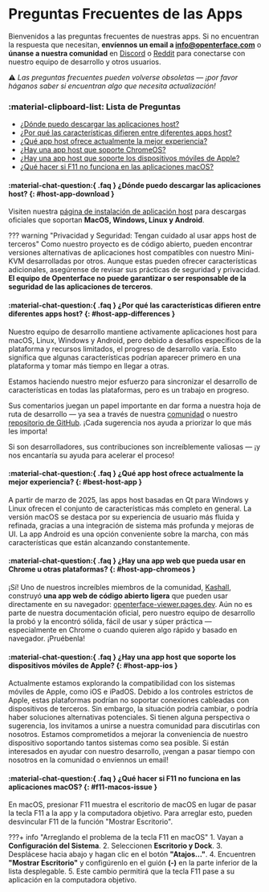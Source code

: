# Preguntas Frecuentes de las Apps

Bienvenidos a las preguntas frecuentes de nuestras apps. Si no encuentran la respuesta que necesitan, **envíennos un email a [info@openterface.com](mailto:info@openterface.com)** o **únanse a nuestra comunidad** en [Discord](/discord) o [Reddit](/reddit) para conectarse con nuestro equipo de desarrollo y otros usuarios.

⚠️ *Las preguntas frecuentes pueden volverse obsoletas — ¡por favor háganos saber si encuentran algo que necesita actualización!*

### :material-clipboard-list: Lista de Preguntas

- [¿Dónde puedo descargar las aplicaciones host?](#host-app-download)
- [¿Por qué las características difieren entre diferentes apps host?](#host-app-differences)
- [¿Qué app host ofrece actualmente la mejor experiencia?](#best-host-app)
- [¿Hay una app host que soporte ChromeOS?](#host-app-chromeos)
- [¿Hay una app host que soporte los dispositivos móviles de Apple?](#host-app-ios)
- [¿Qué hacer si F11 no funciona en las aplicaciones macOS?](#f11-macos-issue)

#### :material-chat-question:{ .faq } ¿Dónde puedo descargar las aplicaciones host? {: #host-app-download }

Visiten nuestra [página de instalación de aplicación host](/quick-start/#install-host-application) para descargas oficiales que soportan **MacOS, Windows, Linux y Android**.

??? warning "Privacidad y Seguridad: Tengan cuidado al usar apps host de terceros"
    Como nuestro proyecto es de código abierto, pueden encontrar versiones alternativas de aplicaciones host compatibles con nuestro Mini-KVM desarrolladas por otros. Aunque estas pueden ofrecer características adicionales, asegúrense de revisar sus prácticas de seguridad y privacidad. **El equipo de Openterface no puede garantizar o ser responsable de la seguridad de las aplicaciones de terceros**.

#### :material-chat-question:{ .faq } ¿Por qué las características difieren entre diferentes apps host? {: #host-app-differences }

Nuestro equipo de desarrollo mantiene activamente aplicaciones host para macOS, Linux, Windows y Android, pero debido a desafíos específicos de la plataforma y recursos limitados, el progreso de desarrollo varía. Esto significa que algunas características podrían aparecer primero en una plataforma y tomar más tiempo en llegar a otras.

Estamos haciendo nuestro mejor esfuerzo para sincronizar el desarrollo de características en todas las plataformas, pero es un trabajo en progreso.

Sus comentarios juegan un papel importante en dar forma a nuestra hoja de ruta de desarrollo — ya sea a través de nuestra [comunidad](/community/) o nuestro [repositorio de GitHub](/app/). ¡Cada sugerencia nos ayuda a priorizar lo que más les importa!

Si son desarrolladores, sus contribuciones son increíblemente valiosas — ¡y nos encantaría su ayuda para acelerar el proceso!

#### :material-chat-question:{ .faq } ¿Qué app host ofrece actualmente la mejor experiencia? {: #best-host-app }

A partir de marzo de 2025, las apps host basadas en Qt para Windows y Linux ofrecen el conjunto de características más completo en general. La versión macOS se destaca por su experiencia de usuario más fluida y refinada, gracias a una integración de sistema más profunda y mejoras de UI. La app Android es una opción conveniente sobre la marcha, con más características que están alcanzando constantemente.

#### :material-chat-question:{ .faq } ¿Hay una app web que pueda usar en Chrome u otras plataformas? {: #host-app-chromeos }

¡Sí! Uno de nuestros increíbles miembros de la comunidad, [Kashall](https://github.com/kashalls/openterface-viewer/), construyó **una app web de código abierto ligera** que pueden usar directamente en su navegador: [openterface-viewer.pages.dev](https://openterface-viewer.pages.dev). Aún no es parte de nuestra documentación oficial, pero nuestro equipo de desarrollo la probó y la encontró sólida, fácil de usar y súper práctica — especialmente en Chrome o cuando quieren algo rápido y basado en navegador. ¡Pruébenla!

#### :material-chat-question:{ .faq } ¿Hay una app host que soporte los dispositivos móviles de Apple? {: #host-app-ios }

Actualmente estamos explorando la compatibilidad con los sistemas móviles de Apple, como iOS e iPadOS. Debido a los controles estrictos de Apple, estas plataformas podrían no soportar conexiones cableadas con dispositivos de terceros. Sin embargo, la situación podría cambiar, o podría haber soluciones alternativas potenciales. Si tienen alguna perspectiva o sugerencia, los invitamos a unirse a nuestra comunidad para discutirlas con nosotros. Estamos comprometidos a mejorar la conveniencia de nuestro dispositivo soportando tantos sistemas como sea posible. Si están interesados en ayudar con nuestro desarrollo, ¡vengan a pasar tiempo con nosotros en la comunidad o envíennos un email!

#### :material-chat-question:{ .faq } ¿Qué hacer si F11 no funciona en las aplicaciones macOS? {: #f11-macos-issue }

En macOS, presionar F11 muestra el escritorio de macOS en lugar de pasar la tecla F11 a la app y la computadora objetivo. Para arreglar esto, pueden desvincular F11 de la función "Mostrar Escritorio".

???+ info "Arreglando el problema de la tecla F11 en macOS"
    1. Vayan a **Configuración del Sistema**.
    2. Seleccionen **Escritorio y Dock**.
    3. Desplácese hacia abajo y hagan clic en el botón **"Atajos…"**.
    4. Encuentren **"Mostrar Escritorio"** y configúrenlo en el guión **(-)** en la parte inferior de la lista desplegable.
    5. Este cambio permitirá que la tecla F11 pase a su aplicación en la computadora objetivo.
